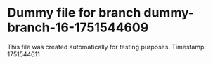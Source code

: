 # Dummy file for branch dummy-branch-16-1751544609

This file was created automatically for testing purposes.
Timestamp: 1751544611